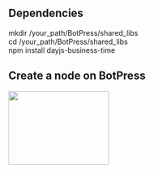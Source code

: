 <h2 dir="auto"><a id="user-content-dependencies" class="anchor" href="https://github.com/all4conn-mariano/All4Chat#dependencies" aria-hidden="true"></a>Dependencies</h2>
<p dir="auto">mkdir /your_path/BotPress/shared_libs<br />cd /your_path/BotPress/shared_libs <br />npm install dayjs-business-time</p>
<h2 dir="auto">Create a node on BotPress</h2>
<p dir="auto"><img src="https://github.com/all4conn-mariano/All4Chat/blob/main/BotPress.png" alt="" width="198" height="145" /></p>
